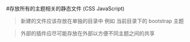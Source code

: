 #存放所有的主题相关的静态文件 (CSS JavaScript) 

> 新建的文件应该存放在单独的目录中 例如 当前目录下的 bootstrap 主题

> 外部的插件应尽可能存放在外部以方便不同主题之间的共享
